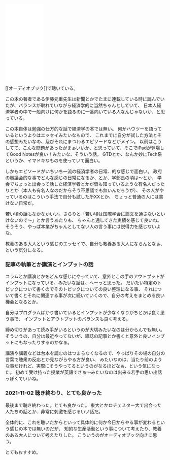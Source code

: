 <iframe style="width:120px;height:240px;" marginwidth="0" marginheight="0" scrolling="no" frameborder="0" src="//rcm-fe.amazon-adsystem.com/e/cm?lt1=_blank&bc1=000000&IS2=1&bg1=FFFFFF&fc1=000000&lc1=0000FF&t=karino203-22&language=ja_JP&o=9&p=8&l=as4&m=amazon&f=ifr&ref=as_ss_li_til&asins=B00MF9WW96&linkId=dbc7d571123b33832810cb0359127a1c"></iframe>

[[オーディオブック]]で聴いている。


この本の著者である伊藤元重先生は新聞とかでたまに連載している時に読んでいたが、バランスが取れていながら経済学的に当然ちゃんとしていて、
日本人経済学者の中で一般向けに何かを語るのに一番向いている人なんじゃないか、と思っている。

この本自体は勉強の仕方的な話で経済学の本では無い。
何かハウツーを語っているというよりはエッセイみたいなもので、
これまでに自分が試した方法とその感想みたいなの、及びそれにまつわるエピソードなどがメイン。
以前はこうしてて、こんな問題があったがまぁいいか、と思っていて、そこでiPadが登場してGood Notesが良い！みたいな、そういう話。
GTDとか、なんか妙にTech系というか、イマドキなものを使っていて面白い。

しかもエピソードがいちいち一流の経済学者の日常、的な感じで面白い。
政府の審議会的な事でどんな感じの日常になるか、とか、学部長の頃は〜とか、
学会でちょっと出会って話した経済学者とかが皆も知っているような有名人だったりとか（本人も有名人なのだからそう不思議でも無いんだろうが）、
その人がやっているのはこういう手法で自分も試した所XXとか、
ちょっと普通の人には書けない日常だ。

若い頃の話もなかなかいい。さらりと「若い頃は国際学会に論文を通さないといけないので〜」とか言うあたりも、
ちゃんと通してきた実績を感じて良いね。そうそう、やっぱ本業がちゃんとしてない人の言う事には説得力を感じないよな。

教養のある大人という感じのエッセイで、自分も教養ある大人にならんとなぁ、という気分になる。

### 記事の執筆とか講演とインプットの話

コラムとか講演とかをどんな感じにやっていて、意外とこの手のアウトプットがインプットになっている、みたいな話は、へーっと思った。
だいたい特定のトピックについて書くのでそのトピックについての良い整理になる事、
それについて書くとそれに関連する事が次に続いていくので、自分の考えをまとめる良い機会となるとか。

自分はプログラムばかり書いているとインプットが少なくなりがちとかは良く思う事で、
インプットとアウトプットのバランスも良く考える。

締め切りがあって読み手がいるというのが大切みたいなのは分からんでも無い。
そういうの、自分は最近やってないが、雑誌の記事とか書くと意外と良いインプットにもなったりするのかなぁ。

講演や講義などは台本を読むのはつまらなくなるので、やっぱりその場の自分の言葉で聴衆の反応とか見ながらやる方が良い、
みたいなのは、当たり前のような事だけれど、実際にそうやってるというのがなるほどなぁ、という気になった。
初めて受け持った授業が英語でさぁ〜みたいなのは出来る若手の思い出話っぽくていいね。

### 2021-11-02 聴き終わり、とても良かった

最後まで聴き終わった。とても良かった。
東大とかロチェスター大で出会った人たちの話とか、非常に刺激を感じるいい話だ。

全体的に、これを聴いたからといって具体的に何か今日からやる事が変わるという感じの本では無いのだが、
知的な生産活動という事について考えたり、教養のある大人について考えたりした。
こういうのがオーディオブック向きに思う。

とてもおすすめ。